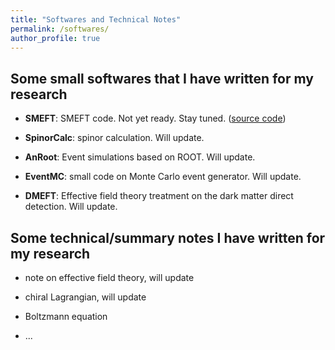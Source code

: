 ```yaml
---
title: "Softwares and Technical Notes"
permalink: /softwares/
author_profile: true
---
```



## Some small softwares that I have written for my research

* **SMEFT**: SMEFT code. Not yet ready. Stay tuned. ([source code](https://github.com/yu-jianghao))

* **SpinorCalc**: spinor calculation. Will update. 

* **AnRoot**: Event simulations based on ROOT. Will update. 

* **EventMC**: small code on Monte Carlo event generator. Will update. 

* **DMEFT**: Effective field theory treatment on the dark matter direct detection. Will update. 


## Some technical/summary notes I have written for my research

* note on effective field theory, will update

* chiral Lagrangian, will update

* Boltzmann equation 

* ...
